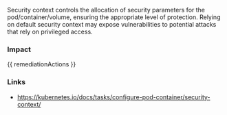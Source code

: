
Security context controls the allocation of security parameters for the pod/container/volume, ensuring the appropriate level of protection. Relying on default security context may expose vulnerabilities to potential attacks that rely on privileged access.

### Impact
<!-- Add Impact here -->

<!-- DO NOT CHANGE -->
{{ remediationActions }}

### Links
- https://kubernetes.io/docs/tasks/configure-pod-container/security-context/



